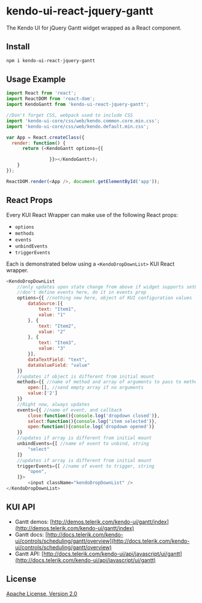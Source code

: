 # kendo-ui-react-jquery-gantt

The Kendo UI for jQuery Gantt widget wrapped as a React component.

## Install

```bash
npm i kendo-ui-react-jquery-gantt
```

## Usage Example

```javascript
import React from 'react';
import ReactDOM from 'react-dom';
import KendoGantt from 'kendo-ui-react-jquery-gantt';

//Don't forget CSS, webpack used to include CSS
import 'kendo-ui-core/css/web/kendo.common.core.min.css';
import 'kendo-ui-core/css/web/kendo.default.min.css';

var App = React.createClass({
  render: function() {
	  return (<KendoGantt options={{

				}}></KendoGantt>);
	}
});

ReactDOM.render(<App />, document.getElementById('app'));
```

## React Props

Every KUI React Wrapper can make use of the following React props:

* `options`
* `methods`
* `events`
* `unbindEvents`
* `triggerEvents`

Each is demonstrated below using a `<KendoDropDownList>` KUI React wrapper.

```javascript
<KendoDropDownList
	//only updates upon state change from above if widget supports setOptions()
	//don't define events here, do it in events prop
	options={{ //nothing new here, object of KUI configuration values
		dataSource:[{
			text: "Item1",
			value: "1"
		}, {
			text: "Item2",
			value: "2"
		}, {
			text: "Item3",
			value: "3"
		}],
		dataTextField: "text",
		dataValueField: "value"
	}}
	//updates if object is different from initial mount
	methods={{ //name of method and array of arguments to pass to method
		open:[], //send empty array if no arguments
		value:['2']
	}}
	//Right now, always updates
	events={{ //name of event, and callback
		close:function(){console.log('dropdown closed')},
		select:function(){console.log('item selected')},
		open:function(){console.log('dropdown opened')}
	}}
	//updates if array is different from initial mount
	unbindEvents={[ //name of event to unbind, string
		"select"
	]}
	//updates if array is different from initial mount
	triggerEvents={[ //name of event to trigger, string
		"open",
	]}>
		<input className="kendoDropDownList" />
</KendoDropDownList>
```

## KUI API

* Gantt demos: [http://demos.telerik.com/kendo-ui/gantt/index](http://demos.telerik.com/kendo-ui/gantt/index)
* Gantt docs: [http://docs.telerik.com/kendo-ui/controls/scheduling/gantt/overview](http://docs.telerik.com/kendo-ui/controls/scheduling/gantt/overview)
* Gantt API: [http://docs.telerik.com/kendo-ui/api/javascript/ui/gantt](http://docs.telerik.com/kendo-ui/api/javascript/ui/gantt)

## License

[Apache License, Version 2.0](http://www.apache.org/licenses/LICENSE-2.0)

